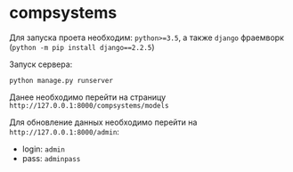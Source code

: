 # compsystems


Для запуска проета необходим: `python>=3.5`,
а также `django` фраемворк (`python -m pip install django==2.2.5`)

Запуск сервера: 
```commandline
python manage.py runserver
```

Данее необходимо перейти на страницу `http://127.0.0.1:8000/compsystems/models`

Для обновление данных необходимо перейти на `http://127.0.0.1:8000/admin`:
- login: `admin`
- pass: `adminpass`

